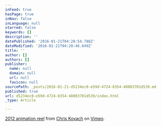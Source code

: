```yaml
---
inFeed: true
hasPage: true
inNav: false
inLanguage: null
starred: false
keywords: []
description: ''
datePublished: '2016-01-21T04:28:54.788Z'
dateModified: '2016-01-21T04:28:46.849Z'
title: ''
author: []
authors: []
publisher:
  name: null
  domain: null
  url: null
  favicon: null
sourcePath: _posts/2016-01-21-d5234ec0-e59d-4724-8354-48003701d539.md
published: true
url: d5234ec0-e59d-4724-8354-48003701d539/index.html
_type: Article

---
```

[2012 animation reel][0] from [Chris Kovach][1] on [Vimeo][2].

[0]: https://vimeo.com/53578479
[1]: https://vimeo.com/user7462497
[2]: https://vimeo.com/